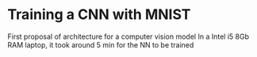 # Training a CNN with MNIST
First proposal of architecture for a computer vision model 
In a Intel i5 8Gb RAM laptop, it took around 5 min for the NN to be trained